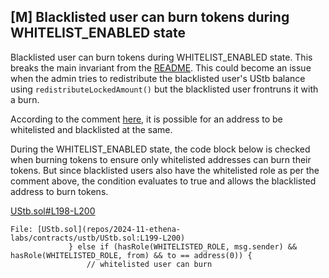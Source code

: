 ## [M] Blacklisted user can burn tokens during WHITELIST_ENABLED state

Blacklisted user can burn tokens during WHITELIST_ENABLED state. This breaks the main invariant from the [README](repos/2024-11-ethena-labs/README.md#main-invariants). This could become an issue when the admin tries to redistribute the blacklisted user's UStb balance using `redistributeLockedAmount()` but the blacklisted user frontruns it with a burn.

According to the comment [here](repos/2024-11-ethena-labs/contracts/ustb/UStb.sol#L209), it is possible for an address to be whitelisted and blacklisted at the same.

During the WHITELIST_ENABLED state, the code block below is checked when burning tokens to ensure only whitelisted addresses can burn their tokens. But since blacklisted users also have the whitelisted role as per the comment above, the condition evaluates to true and allows the blacklisted address to burn tokens.

[UStb.sol#L198-L200](repos/2024-11-ethena-labs/contracts/ustb/UStb.sol#L198-L200)
```solidity
File: [UStb.sol](repos/2024-11-ethena-labs/contracts/ustb/UStb.sol:L199-L200)
             } else if (hasRole(WHITELISTED_ROLE, msg.sender) && hasRole(WHITELISTED_ROLE, from) && to == address(0)) {
                 // whitelisted user can burn